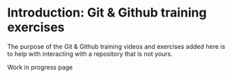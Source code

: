 # Introduction: Git & Github training exercises

The purpose of the Git & Github training videos and exercises added here is to help with interacting with a repository that is not yours.



Work in progress page

